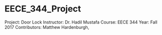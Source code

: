# EECE_344_Project

Project: Door Lock
Instructor: Dr. Hadil Mustafa
Course: EECE 344
Year: Fall 2017
Contributors: Matthew Hardenburgh, 
